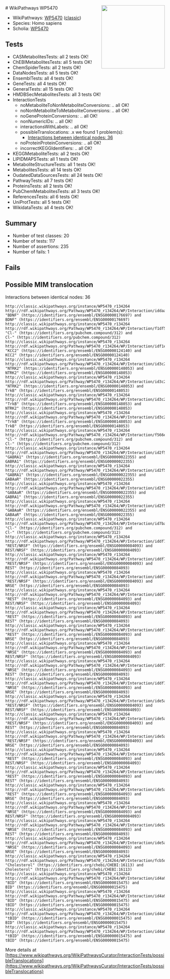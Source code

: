 <img style="float: right; width: 200px" src="https://upload.wikimedia.org/wikipedia/commons/thumb/8/83/Wplogo_with_text_500.png/640px-Wplogo_with_text_500.png" />
# WikiPathways WP5470

* WikiPathways: [WP5470](https://wikipathways.org/pathways/WP5470) ([classic](https://classic.wikipathways.org/instance/WP5470))
* Species: Homo sapiens
* Scholia: [WP5470](https://scholia.toolforge.org/wikipathways/WP5470)
## Tests
* CASMetabolitesTests: all 2 tests OK!
* ChEBIMetabolitesTests: all 5 tests OK!
* ChemSpiderTests: all 2 tests OK!
* DataNodesTests: all 5 tests OK!
* EnsemblTests: all 4 tests OK!
* GeneTests: all 4 tests OK!
* GeneralTests: all 15 tests OK!
* HMDBSecMetabolitesTests: all 3 tests OK!
* InteractionTests
    * noMetaboliteToNonMetaboliteConversions: .. all OK!
    * noNonMetaboliteToMetaboliteConversions: .. all OK!
    * noGeneProteinConversions: .. all OK!
    * nonNumericIDs: .. all OK!
    * interactionsWithLabels: .. all OK!
    * possibleTranslocations: .x we found 1 problem(s):
        * [Interactions between identical nodes: 36](#661ebf2e)
    * noProteinProteinConversions: .. all OK!
    * incorrectKEGGIdentifiers: .. all OK!
* KEGGMetaboliteTests: all 2 tests OK!
* LIPIDMAPSTests: all 1 tests OK!
* MetaboliteStructureTests: all 1 tests OK!
* MetabolitesTests: all 14 tests OK!
* OudatedDataSourcesTests: all 24 tests OK!
* PathwayTests: all 7 tests OK!
* ProteinsTests: all 2 tests OK!
* PubChemMetabolitesTests: all 3 tests OK!
* ReferencesTests: all 6 tests OK!
* UniProtTests: all 5 tests OK!
* WikidataTests: all 4 tests OK!


## Summary

* Number of test classes: 20
* Number of tests: 117
* Number of assertions: 235
* Number of fails: 1

## Fails

<a name="661ebf2e" />

## Possible MIM translocation

Interactions between identical nodes: 36
```
http://classic.wikipathways.org/instance/WP5470_r134264 http://rdf.wikipathways.org/Pathway/WP5470_r134264/WP/Interaction/iddaa8a622 "BDNF" (https://identifiers.org/ensembl/ENSG00000176697) and 
BDNF" (https://identifiers.org/ensembl/ENSG00000176697)
http://classic.wikipathways.org/instance/WP5470_r134264 http://rdf.wikipathways.org/Pathway/WP5470_r134264/WP/Interaction/f1df5 "Cl-" (https://identifiers.org/pubchem.compound/312) and 
Cl-" (https://identifiers.org/pubchem.compound/312)
http://classic.wikipathways.org/instance/WP5470_r134264 http://rdf.wikipathways.org/Pathway/WP5470_r134264/WP/Interaction/idf1e0b837 "KCC2" (https://identifiers.org/ensembl/ENSG00000124140) and 
KCC2" (https://identifiers.org/ensembl/ENSG00000124140)
http://classic.wikipathways.org/instance/WP5470_r134264 http://rdf.wikipathways.org/Pathway/WP5470_r134264/WP/Interaction/id3c2a3eda "NTRK2" (https://identifiers.org/ensembl/ENSG00000148053) and 
NTRK2" (https://identifiers.org/ensembl/ENSG00000148053)
http://classic.wikipathways.org/instance/WP5470_r134264 http://rdf.wikipathways.org/Pathway/WP5470_r134264/WP/Interaction/id3c2a3eda "NTRK2" (https://identifiers.org/ensembl/ENSG00000148053) and 
TrkB" (https://identifiers.org/ensembl/ENSG00000148053)
http://classic.wikipathways.org/instance/WP5470_r134264 http://rdf.wikipathways.org/Pathway/WP5470_r134264/WP/Interaction/id3c2a3eda "TrkB" (https://identifiers.org/ensembl/ENSG00000148053) and 
NTRK2" (https://identifiers.org/ensembl/ENSG00000148053)
http://classic.wikipathways.org/instance/WP5470_r134264 http://rdf.wikipathways.org/Pathway/WP5470_r134264/WP/Interaction/id3c2a3eda "TrkB" (https://identifiers.org/ensembl/ENSG00000148053) and 
TrkB" (https://identifiers.org/ensembl/ENSG00000148053)
http://classic.wikipathways.org/instance/WP5470_r134264 http://rdf.wikipathways.org/Pathway/WP5470_r134264/WP/Interaction/f566e "Cl-" (https://identifiers.org/pubchem.compound/312) and 
Cl-" (https://identifiers.org/pubchem.compound/312)
http://classic.wikipathways.org/instance/WP5470_r134264 http://rdf.wikipathways.org/Pathway/WP5470_r134264/WP/Interaction/id2f527b2 "GABRA1" (https://identifiers.org/ensembl/ENSG00000022355) and 
GABRA1" (https://identifiers.org/ensembl/ENSG00000022355)
http://classic.wikipathways.org/instance/WP5470_r134264 http://rdf.wikipathways.org/Pathway/WP5470_r134264/WP/Interaction/id2f527b2 "GABRA1" (https://identifiers.org/ensembl/ENSG00000022355) and 
GABAaR" (https://identifiers.org/ensembl/ENSG00000022355)
http://classic.wikipathways.org/instance/WP5470_r134264 http://rdf.wikipathways.org/Pathway/WP5470_r134264/WP/Interaction/id2f527b2 "GABAaR" (https://identifiers.org/ensembl/ENSG00000022355) and 
GABRA1" (https://identifiers.org/ensembl/ENSG00000022355)
http://classic.wikipathways.org/instance/WP5470_r134264 http://rdf.wikipathways.org/Pathway/WP5470_r134264/WP/Interaction/id2f527b2 "GABAaR" (https://identifiers.org/ensembl/ENSG00000022355) and 
GABAaR" (https://identifiers.org/ensembl/ENSG00000022355)
http://classic.wikipathways.org/instance/WP5470_r134264 http://rdf.wikipathways.org/Pathway/WP5470_r134264/WP/Interaction/id7bac3ede "Cl-" (https://identifiers.org/pubchem.compound/312) and 
Cl-" (https://identifiers.org/pubchem.compound/312)
http://classic.wikipathways.org/instance/WP5470_r134264 http://rdf.wikipathways.org/Pathway/WP5470_r134264/WP/Interaction/iddf7623d8 "REST/NRSF" (https://identifiers.org/ensembl/ENSG00000084093) and 
REST/NRSF" (https://identifiers.org/ensembl/ENSG00000084093)
http://classic.wikipathways.org/instance/WP5470_r134264 http://rdf.wikipathways.org/Pathway/WP5470_r134264/WP/Interaction/iddf7623d8 "REST/NRSF" (https://identifiers.org/ensembl/ENSG00000084093) and 
REST" (https://identifiers.org/ensembl/ENSG00000084093)
http://classic.wikipathways.org/instance/WP5470_r134264 http://rdf.wikipathways.org/Pathway/WP5470_r134264/WP/Interaction/iddf7623d8 "REST/NRSF" (https://identifiers.org/ensembl/ENSG00000084093) and 
NRSE" (https://identifiers.org/ensembl/ENSG00000084093)
http://classic.wikipathways.org/instance/WP5470_r134264 http://rdf.wikipathways.org/Pathway/WP5470_r134264/WP/Interaction/iddf7623d8 "REST" (https://identifiers.org/ensembl/ENSG00000084093) and 
REST/NRSF" (https://identifiers.org/ensembl/ENSG00000084093)
http://classic.wikipathways.org/instance/WP5470_r134264 http://rdf.wikipathways.org/Pathway/WP5470_r134264/WP/Interaction/iddf7623d8 "REST" (https://identifiers.org/ensembl/ENSG00000084093) and 
REST" (https://identifiers.org/ensembl/ENSG00000084093)
http://classic.wikipathways.org/instance/WP5470_r134264 http://rdf.wikipathways.org/Pathway/WP5470_r134264/WP/Interaction/iddf7623d8 "REST" (https://identifiers.org/ensembl/ENSG00000084093) and 
NRSE" (https://identifiers.org/ensembl/ENSG00000084093)
http://classic.wikipathways.org/instance/WP5470_r134264 http://rdf.wikipathways.org/Pathway/WP5470_r134264/WP/Interaction/iddf7623d8 "NRSE" (https://identifiers.org/ensembl/ENSG00000084093) and 
REST/NRSF" (https://identifiers.org/ensembl/ENSG00000084093)
http://classic.wikipathways.org/instance/WP5470_r134264 http://rdf.wikipathways.org/Pathway/WP5470_r134264/WP/Interaction/iddf7623d8 "NRSE" (https://identifiers.org/ensembl/ENSG00000084093) and 
REST" (https://identifiers.org/ensembl/ENSG00000084093)
http://classic.wikipathways.org/instance/WP5470_r134264 http://rdf.wikipathways.org/Pathway/WP5470_r134264/WP/Interaction/iddf7623d8 "NRSE" (https://identifiers.org/ensembl/ENSG00000084093) and 
NRSE" (https://identifiers.org/ensembl/ENSG00000084093)
http://classic.wikipathways.org/instance/WP5470_r134264 http://rdf.wikipathways.org/Pathway/WP5470_r134264/WP/Interaction/ide5a68b27 "REST/NRSF" (https://identifiers.org/ensembl/ENSG00000084093) and 
REST/NRSF" (https://identifiers.org/ensembl/ENSG00000084093)
http://classic.wikipathways.org/instance/WP5470_r134264 http://rdf.wikipathways.org/Pathway/WP5470_r134264/WP/Interaction/ide5a68b27 "REST/NRSF" (https://identifiers.org/ensembl/ENSG00000084093) and 
REST" (https://identifiers.org/ensembl/ENSG00000084093)
http://classic.wikipathways.org/instance/WP5470_r134264 http://rdf.wikipathways.org/Pathway/WP5470_r134264/WP/Interaction/ide5a68b27 "REST/NRSF" (https://identifiers.org/ensembl/ENSG00000084093) and 
NRSE" (https://identifiers.org/ensembl/ENSG00000084093)
http://classic.wikipathways.org/instance/WP5470_r134264 http://rdf.wikipathways.org/Pathway/WP5470_r134264/WP/Interaction/ide5a68b27 "REST" (https://identifiers.org/ensembl/ENSG00000084093) and 
REST/NRSF" (https://identifiers.org/ensembl/ENSG00000084093)
http://classic.wikipathways.org/instance/WP5470_r134264 http://rdf.wikipathways.org/Pathway/WP5470_r134264/WP/Interaction/ide5a68b27 "REST" (https://identifiers.org/ensembl/ENSG00000084093) and 
REST" (https://identifiers.org/ensembl/ENSG00000084093)
http://classic.wikipathways.org/instance/WP5470_r134264 http://rdf.wikipathways.org/Pathway/WP5470_r134264/WP/Interaction/ide5a68b27 "REST" (https://identifiers.org/ensembl/ENSG00000084093) and 
NRSE" (https://identifiers.org/ensembl/ENSG00000084093)
http://classic.wikipathways.org/instance/WP5470_r134264 http://rdf.wikipathways.org/Pathway/WP5470_r134264/WP/Interaction/ide5a68b27 "NRSE" (https://identifiers.org/ensembl/ENSG00000084093) and 
REST/NRSF" (https://identifiers.org/ensembl/ENSG00000084093)
http://classic.wikipathways.org/instance/WP5470_r134264 http://rdf.wikipathways.org/Pathway/WP5470_r134264/WP/Interaction/ide5a68b27 "NRSE" (https://identifiers.org/ensembl/ENSG00000084093) and 
REST" (https://identifiers.org/ensembl/ENSG00000084093)
http://classic.wikipathways.org/instance/WP5470_r134264 http://rdf.wikipathways.org/Pathway/WP5470_r134264/WP/Interaction/ide5a68b27 "NRSE" (https://identifiers.org/ensembl/ENSG00000084093) and 
NRSE" (https://identifiers.org/ensembl/ENSG00000084093)
http://classic.wikipathways.org/instance/WP5470_r134264 http://rdf.wikipathways.org/Pathway/WP5470_r134264/WP/Interaction/fcb5d "Cholesterol" (https://identifiers.org/chebi/CHEBI:16113) and 
Cholesterol" (https://identifiers.org/chebi/CHEBI:16113)
http://classic.wikipathways.org/instance/WP5470_r134264 http://rdf.wikipathways.org/Pathway/WP5470_r134264/WP/Interaction/id4a916841 "BID" (https://identifiers.org/ensembl/ENSG00000015475) and 
BID" (https://identifiers.org/ensembl/ENSG00000015475)
http://classic.wikipathways.org/instance/WP5470_r134264 http://rdf.wikipathways.org/Pathway/WP5470_r134264/WP/Interaction/id4a916841 "BID" (https://identifiers.org/ensembl/ENSG00000015475) and 
tBID" (https://identifiers.org/ensembl/ENSG00000015475)
http://classic.wikipathways.org/instance/WP5470_r134264 http://rdf.wikipathways.org/Pathway/WP5470_r134264/WP/Interaction/id4a916841 "tBID" (https://identifiers.org/ensembl/ENSG00000015475) and 
BID" (https://identifiers.org/ensembl/ENSG00000015475)
http://classic.wikipathways.org/instance/WP5470_r134264 http://rdf.wikipathways.org/Pathway/WP5470_r134264/WP/Interaction/id4a916841 "tBID" (https://identifiers.org/ensembl/ENSG00000015475) and 
tBID" (https://identifiers.org/ensembl/ENSG00000015475)
```

More details at [https://www.wikipathways.org/WikiPathwaysCurator/InteractionTests/possibleTranslocations](https://www.wikipathways.org/WikiPathwaysCurator/InteractionTests/possibleTranslocations)

